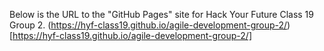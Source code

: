 Below is the URL to the "GitHub Pages" site for Hack Your Future Class 19 Group 2.
(https://hyf-class19.github.io/agile-development-group-2/)[https://hyf-class19.github.io/agile-development-group-2/]